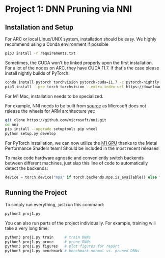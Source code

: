 # Project 1: DNN Pruning via NNI

## Installation and Setup

For ARC or local Linux/UNIX system, installation should be easy. We highly recommend using a Conda environment if possible

```sh
pip3 install -r requirements.txt
```

Sometimes, the CUDA won't be linked properly upon the first installation. For a lot of the nodes on ARC, they have CUDA 11.7. If that's the case please install nightly builds of PyTorch:

```sh
conda install pytorch torchvision pytorch-cuda=11.7 -c pytorch-nightly -c nvidia
pip3 install --pre torch torchvision --extra-index-url https://download.pytorch.org/whl/nightly/cu117
```

For M1 Mac, installation needs to be specialized.

For example, NNI needs to be built from [source](https://nni.readthedocs.io/en/stable/notes/build_from_source.html) as Microsoft does not release the wheels for ARM architecture yet:

```sh
git clone https://github.com/microsoft/nni.git
cd nni
pip install --upgrade setuptools pip wheel
python setup.py develop
```

For PyTorch installation, we can now utilize the [M1 GPU](https://towardsdatascience.com/installing-pytorch-on-apple-m1-chip-with-gpu-acceleration-3351dc44d67c) thanks to the Metal Performance Shaders team! Should be included in the most recent releases!

To make code hardware agnostic and conveniently switch backends between different machines, just slap this line of code to automatically detect the backends:

```python
device = torch.device("mps" if torch.backends.mps.is_available() else "cuda" if torch.cuda.is_available() else "cpu")
```

## Running the Project

To simply run everything, just run this command:

```sh
python3 proj1.py
```

You can also run parts of the project individually. For example, training will take a very long time:

```sh
python3 proj1.py train     # train DNNs
python3 proj1.py prune     # prune DNNs
python3 proj1.py figures   # plot figures for report
python3 proj1.py benchmark # benchmark normal vs. pruned DNNs
```
